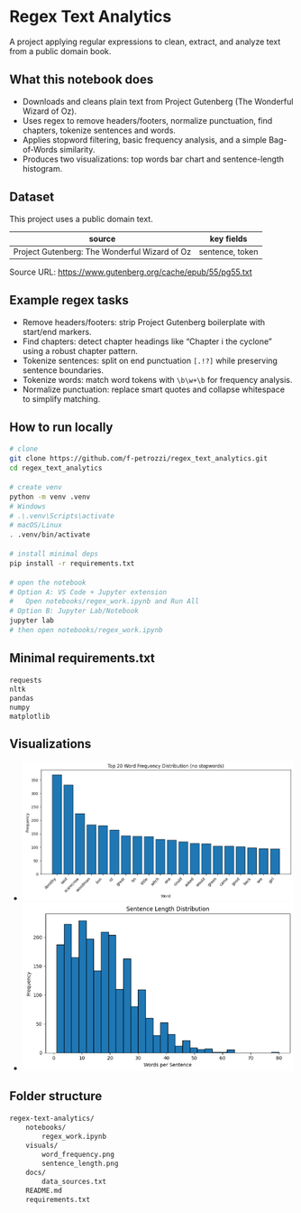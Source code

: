 # Regex Text Analytics

A project applying regular expressions to clean, extract, and analyze text from a public domain book.

## What this notebook does
- Downloads and cleans plain text from Project Gutenberg (The Wonderful Wizard of Oz).
- Uses regex to remove headers/footers, normalize punctuation, find chapters, tokenize sentences and words.
- Applies stopword filtering, basic frequency analysis, and a simple Bag-of-Words similarity.
- Produces two visualizations: top words bar chart and sentence-length histogram.

## Dataset
This project uses a public domain text.

| source | key fields |
|---|---|
| Project Gutenberg: The Wonderful Wizard of Oz | sentence, token |

Source URL: https://www.gutenberg.org/cache/epub/55/pg55.txt

## Example regex tasks
- Remove headers/footers: strip Project Gutenberg boilerplate with start/end markers.
- Find chapters: detect chapter headings like “Chapter i the cyclone” using a robust chapter pattern.
- Tokenize sentences: split on end punctuation `[.!?]` while preserving sentence boundaries.
- Tokenize words: match word tokens with `\b\w+\b` for frequency analysis.
- Normalize punctuation: replace smart quotes and collapse whitespace to simplify matching.

## How to run locally
```sh
# clone
git clone https://github.com/f-petrozzi/regex_text_analytics.git
cd regex_text_analytics

# create venv
python -m venv .venv
# Windows
# .\.venv\Scripts\activate
# macOS/Linux
. .venv/bin/activate

# install minimal deps
pip install -r requirements.txt

# open the notebook
# Option A: VS Code + Jupyter extension
#   Open notebooks/regex_work.ipynb and Run All
# Option B: Jupyter Lab/Notebook
jupyter lab
# then open notebooks/regex_work.ipynb
```

## Minimal requirements.txt
```
requests
nltk
pandas
numpy
matplotlib
```

## Visualizations
- ![Top words (no stopwords)](visuals/word_frequency.png)
- ![Sentence length distribution](visuals/sentence_length.png)

## Folder structure
```
regex-text-analytics/
    notebooks/
        regex_work.ipynb
    visuals/
        word_frequency.png
        sentence_length.png
    docs/
        data_sources.txt
    README.md
    requirements.txt
```
